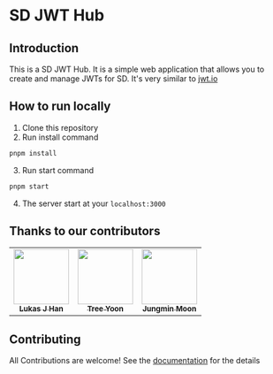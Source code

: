 # SD JWT Hub

## Introduction

This is a SD JWT Hub. It is a simple web application that allows you to create and manage JWTs for SD. It's very similar to [jwt.io](https://jwt.io)

## How to run locally

1. Clone this repository
2. Run install command

```bash
pnpm install
```

3. Run start command

```bash
pnpm start
```

4. The server start at your `localhost:3000`

## Thanks to our contributors

[//]: contributor-faces

<table>
  <tr>
    <td align="center"><a href="https://github.com/lukasjhan"><img src="https://github.com/lukasjhan.png?size=100" width="100px;" alt=""/><br /><sub><b>Lukas J Han</b></sub></a></td>
    <td align="center"><a href="https://github.com/yunseorim1116"><img src="https://github.com/yunseorim1116.png?size=100" width="100px;" alt=""/><br /><sub><b>Tree Yoon</b></sub></a></td>
    <td align="center"><a href="https://github.com/hismethod"><img src="https://github.com/hismethod.png?size=100" width="100px;" alt=""/><br /><sub><b>Jungmin Moon</b></sub></a></td>
    <!-- Add or remove contributors as needed -->
  </tr>
</table>

[//]: contributor-faces

## Contributing

All Contributions are welcome! See the [documentation](/CONTRIBUTING.md) for the details
